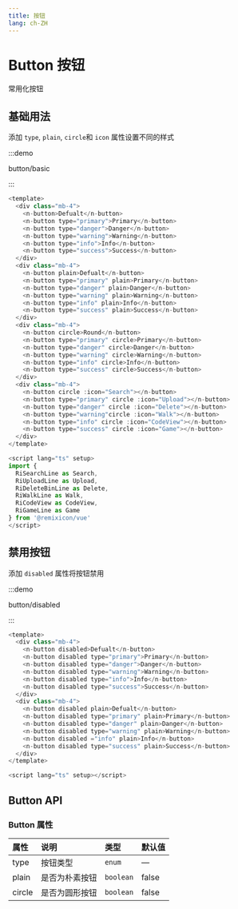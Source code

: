 ```yaml
---
title: 按钮
lang: ch-ZH
---
```


# Button 按钮

常用化按钮

## 基础用法

添加 `type`, `plain`, `circle`和 `icon` 属性设置不同的样式

:::demo

button/basic

:::

```js
<template>
  <div class="mb-4">
    <n-button>Defualt</n-button>
    <n-button type="primary">Primary</n-button>
    <n-button type="danger">Danger</n-button>
    <n-button type="warning">Warning</n-button>
    <n-button type="info">Info</n-button>
    <n-button type="success">Success</n-button>
  </div>
  <div class="mb-4">
    <n-button plain>Defualt</n-button>
    <n-button type="primary" plain>Primary</n-button>
    <n-button type="danger" plain>Danger</n-button>
    <n-button type="warning" plain>Warning</n-button>
    <n-button type="info" plain>Info</n-button>
    <n-button type="success" plain>Success</n-button>
  </div>
  <div class="mb-4">
    <n-button circle>Round</n-button>
    <n-button type="primary" circle>Primary</n-button>
    <n-button type="danger" circle>Danger</n-button>
    <n-button type="warning" circle>Warning</n-button>
    <n-button type="info" circle>Info</n-button>
    <n-button type="success" circle>Success</n-button>
  </div>
  <div class="mb-4">
    <n-button circle :icon="Search"></n-button>
    <n-button type="primary" circle :icon="Upload"></n-button>
    <n-button type="danger" circle :icon="Delete"></n-button>
    <n-button type="warning"circle :icon="Walk"></n-button>
    <n-button type="info" circle :icon="CodeView"></n-button>
    <n-button type="success" circle :icon="Game"></n-button>
  </div>
</template>

<script lang="ts" setup>
import {
  RiSearchLine as Search,
  RiUploadLine as Upload,
  RiDeleteBinLine as Delete,
  RiWalkLine as Walk,
  RiCodeView as CodeView,
  RiGameLine as Game
} from '@remixicon/vue'
</script>


```

## 禁用按钮

添加 `disabled` 属性将按钮禁用

:::demo

button/disabled

:::

```js
<template>
  <div class="mb-4">
    <n-button disabled>Defualt</n-button>
    <n-button disabled type="primary">Primary</n-button>
    <n-button disabled type="danger">Danger</n-button>
    <n-button disabled type="warning">Warning</n-button>
    <n-button disabled type="info">Info</n-button>
    <n-button disabled type="success">Success</n-button>
  </div>
  <div class="mb-4">
    <n-button disabled plain>Defualt</n-button>
    <n-button disabled type="primary" plain>Primary</n-button>
    <n-button disabled type="danger" plain>Danger</n-button>
    <n-button disabled type="warning" plain>Warning</n-button>
    <n-button disabled ="info" plain>Info</n-button>
    <n-button disabled type="success" plain>Success</n-button>
  </div>
</template>

<script lang="ts" setup></script>

```

## Button API

### Button 属性

| 属性        |      说明      |  类型 | 默认值 |
| :------------ | :----------- | :---- | :---- |
| type | 按钮类型 | `enum` | — |
| plain | 是否为朴素按钮 | `boolean` | false |
| circle | 是否为圆形按钮 | `boolean` | false |
